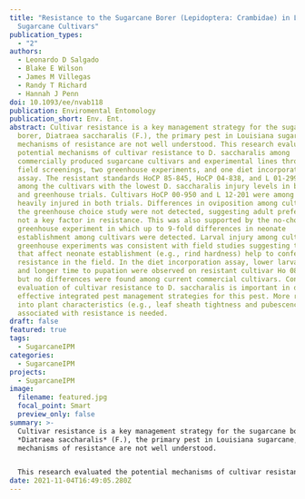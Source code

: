 ```yaml
---
title: "Resistance to the Sugarcane Borer (Lepidoptera: Crambidae) in Louisiana
  Sugarcane Cultivars"
publication_types:
  - "2"
authors:
  - Leonardo D Salgado
  - Blake E Wilson
  - James M Villegas
  - Randy T Richard
  - Hannah J Penn
doi: 10.1093/ee/nvab118
publication: Enviromental Entomology
publication_short: Env. Ent.
abstract: Cultivar resistance is a key management strategy for the sugarcane
  borer, Diatraea saccharalis (F.), the primary pest in Louisiana sugarcane, but
  mechanisms of resistance are not well understood. This research evaluated the
  potential mechanisms of cultivar resistance to D. saccharalis among
  commercially produced sugarcane cultivars and experimental lines through three
  field screenings, two greenhouse experiments, and one diet incorporation
  assay. The resistant standards HoCP 85-845, HoCP 04-838, and L 01-299 were
  among the cultivars with the lowest D. saccharalis injury levels in both field
  and greenhouse trials. Cultivars HoCP 00-950 and L 12-201 were among the most
  heavily injured in both trials. Differences in oviposition among cultivars in
  the greenhouse choice study were not detected, suggesting adult preference is
  not a key factor in resistance. This was also supported by the no-choice
  greenhouse experiment in which up to 9-fold differences in neonate
  establishment among cultivars were detected. Larval injury among cultivars in
  greenhouse experiments was consistent with field studies suggesting traits
  that affect neonate establishment (e.g., rind hardness) help to confer
  resistance in the field. In the diet incorporation assay, lower larval weights
  and longer time to pupation were observed on resistant cultivar Ho 08-9003,
  but no differences were found among current commercial cultivars. Continuous
  evaluation of cultivar resistance to D. saccharalis is important in developing
  effective integrated pest management strategies for this pest. More research
  into plant characteristics (e.g., leaf sheath tightness and pubescence)
  associated with resistance is needed.
draft: false
featured: true
tags:
  - SugarcaneIPM
categories:
  - SugarcaneIPM
projects:
  - SugarcaneIPM
image:
  filename: featured.jpg
  focal_point: Smart
  preview_only: false
summary: >-
  Cultivar resistance is a key management strategy for the sugarcane borer,
  *Diatraea saccharalis* (F.), the primary pest in Louisiana sugarcane, but
  mechanisms of resistance are not well understood. 


  This research evaluated the potential mechanisms of cultivar resistance to D. saccharalis among commercially produced sugarcane cultivars and experimental lines through three field screenings, two greenhouse experiments, and one diet incorporation assay.
date: 2021-11-04T16:49:05.280Z
---
```


